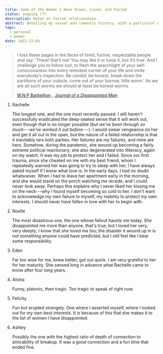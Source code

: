```yaml
---
title: Some of the Women I Have Known, Loved, and Failed
status: ongoing (?)
description: Notes on failed relationships.
abstract: Detailing my sexual and romantic history, with a particular eye to recognizing patterns. Patterns in the women I become attached to; patterns in our relations; patterns in their failure.
tags:
  - personal
  - women
date: 2022-12-03
---
```


> I toss these pages in the faces of timid, furtive, respectable people and say: ‘There! that’s me! You may like it or lump it, but it’s true. And I challenge you to follow suit, to flash the searchlight of your self-consciousness into every remotest corner of your life and invite everybody’s inspection. Be candid, be honest, break down the partitions of your cubicle, come out of your burrow, little worm.’ As we are all such worms we should at least be honest worms.
> 
> [W.N.P Barbellion](https://en.wikipedia.org/wiki/W._N._P._Barbellion),_ [*Journal of a Disappointed Man*](https://www.pseudopodium.org/barbellionblog/books.html)

1. Rachelle

	The longest one, and the one most recently passed. I still haven't successfully eradicated the deep-seated sense that it will work out, even though that is no longer possible (*but we've been through so much---we've worked it out before---*). I would swear vengeance on her and get it all out in the open, but the nature of a failed relationship is that it inevitably tars both parties. Her failures are my failures, and mine are hers. Somehow, during the pandemic, she wound up becoming a fairly extreme political reactionary; she also degenerated into illiteracy, again on my watch. It was my job to protect her and I failed. Since our first trauma, since she cheated on me with my best friend, whom I repeatedly warned her was going to try to sleep with her, I have always asked myself if I know what love is. In the early days, I had no doubt whatsoever. When I had to leave her apartment early in the morning, and she would stand on the porch watching me recede, and I could never look away. Perhaps this explains why I never liked her kissing me on the neck---why I found myself becoming so cold to her. I don't want to acknowledge my own failure to myself, my inability to protect my own interests. I should never have fallen in love with her to begin with.

2. Noelle

	The most disastrous one, the one whose fallout haunts me today. She disappointed me more than anyone, that's true; but I loved her very, very deeply; I know that she loved me too; the disaster it wound up in is not something anyone could have predicted, but I still feel like I bear some responsibility.

2. Eden

	Far too wise for me, knew better, got out quick. I am very grateful to her for her maturity. She sensed long in advance what Rachelle came to know after four long years.

2. Alisha

	Funny, platonic, then tragic. Too tragic to speak of right now.

2. Felicity

	Fun but erupted strangely. One where I asserted myself, where I looked out for my own best interests. It is because of this that she makes it to the list of women I have disappointed.

3. Ashley

	Possibly the one with the highest ratio of depth of connection to amicability of breakup. It was a good connection and a fun time that ended fine.
